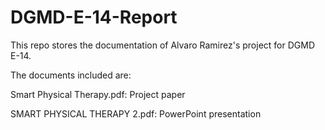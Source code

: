 # DGMD-E-14-Report
This repo stores the documentation of Alvaro Ramirez's project for DGMD E-14.

The documents included are:

Smart Physical Therapy.pdf: Project paper

SMART PHYSICAL THERAPY 2.pdf: PowerPoint presentation
